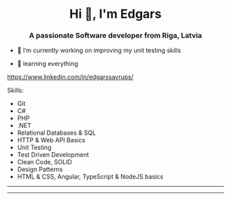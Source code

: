 <h1 align="center">Hi 👋, I'm Edgars</h1>
<h3 align="center">A passionate Software developer from Riga, Latvia</h3>

- 🔭 I’m currently working on improving my unit testing skills 

- 🌱 learning everything

https://www.linkedin.com/in/edgarssavrups/

Skills:
 - Git
 - C# 
 - PHP
 - .NET
 - Relational Databases & SQL
 - HTTP & Web API Basics
 - Unit Testing
 - Test Driven Development
 - Clean Code, SOLID
 - Design Patterns
 - HTML & CSS, Angular, TypeScript & NodeJS basics

-----
-----
